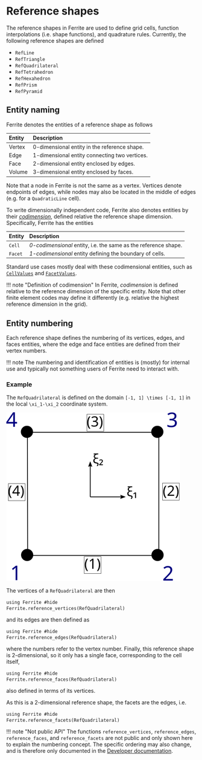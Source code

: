 # Reference shapes

The reference shapes in Ferrite are used to define grid cells,
function interpolations (i.e. shape functions), and quadrature rules.
Currently, the following reference shapes are defined

* `RefLine`
* `RefTriangle`
* `RefQuadrilateral`
* `RefTetrahedron`
* `RefHexahedron`
* `RefPrism`
* `RefPyramid`

## Entity naming
Ferrite denotes the entities of a reference shape as follows

| Entity   | Description |
| :------- | :---------- |
| Vertex | 0-dimensional entity in the reference shape. |
| Edge   | 1-dimensional entity connecting two vertices. |
| Face   | 2-dimensional entity enclosed by edges. |
| Volume | 3-dimensional entity enclosed by faces. |

Note that a node in Ferrite is not the same as a vertex.
Vertices denote endpoints of edges, while nodes may also be located in the middle
of edges (e.g. for a `QuadraticLine` cell).

To write dimensionally independent code, Ferrite also denotes entities by their
[*codimension*](https://en.wikipedia.org/wiki/Codimension),
defined relative the reference shape dimension. Specifically, Ferrite has the entities

| Entity   | Description |
| :------- | :---------- |
| `Cell`   | *0-codimensional* entity, i.e. the same as the reference shape. |
| `Facet`  | *1-codimensional* entity defining the boundary of cells. |

Standard use cases mostly deal with these codimensional entities,
such as [`CellValues`](@ref) and [`FacetValues`](@ref).

!!! note "Definition of codimension"
    In Ferrite, *codimension* is defined relative to the reference dimension of the specific entity.
    Note that other finite element codes may define it differently
    (e.g. relative the highest reference dimension in the grid).

## Entity numbering
Each reference shape defines the numbering of its vertices, edges, and faces entities,
where the edge and face entities are defined from their vertex numbers.

!!! note
    The numbering and identification of entities is (mostly) for internal use and typically
    not something users of Ferrite need to interact with.

### Example
The `RefQuadrilateral` is defined on the domain ``[-1, 1] \times [-1, 1]``
in the local ``\xi_1-\xi_2`` coordinate system.

![local element](./assets/local_element.svg)

The vertices of a `RefQuadrilateral` are then
```@example
using Ferrite #hide
Ferrite.reference_vertices(RefQuadrilateral)
```
and its edges are then defined as
```@example
using Ferrite #hide
Ferrite.reference_edges(RefQuadrilateral)
```
where the numbers refer to the vertex number.
Finally, this reference shape is 2-dimensional, so it only has a single face,
corresponding to the cell itself,
```@example
using Ferrite #hide
Ferrite.reference_faces(RefQuadrilateral)
```
also defined in terms of its vertices.

As this is a 2-dimensional reference shape, the facets are the edges, i.e.
```@example
using Ferrite #hide
Ferrite.reference_facets(RefQuadrilateral)
```

!!! note "Not public API"
    The functions `reference_vertices`, `reference_edges`, `reference_faces`, and `reference_facets`
    are not public and only shown here to explain the numbering concept.
    The specific ordering may also change, and is therefore only documented in the
    [Developer documentation](@ref).

